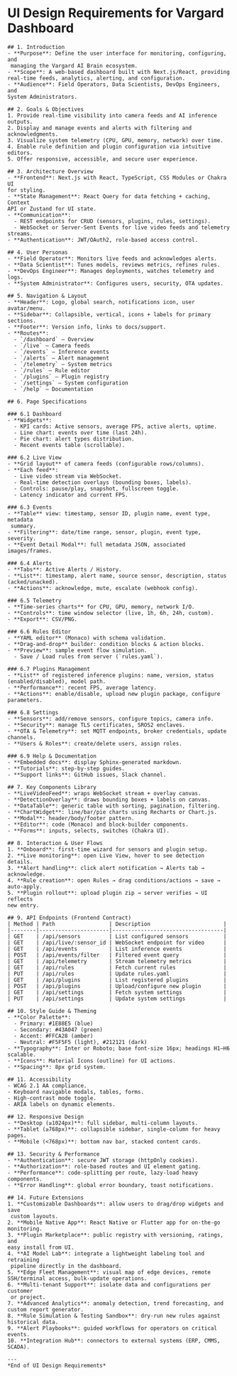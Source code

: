 # UI Design Requirements for Vargard Dashboard

    ## 1. Introduction
    - **Purpose**: Define the user interface for monitoring, configuring, and
     managing the Vargard AI Brain ecosystem.
    - **Scope**: A web-based dashboard built with Next.js/React, providing
    real-time feeds, analytics, alerting, and configuration.
    - **Audience**: Field Operators, Data Scientists, DevOps Engineers, and
    System Administrators.

    ## 2. Goals & Objectives
    1. Provide real-time visibility into camera feeds and AI inference
    outputs.
    2. Display and manage events and alerts with filtering and
    acknowledgments.
    3. Visualize system telemetry (CPU, GPU, memory, network) over time.
    4. Enable rule definition and plugin configuration via intuitive editors.
    5. Offer responsive, accessible, and secure user experience.

    ## 3. Architecture Overview
    - **Frontend**: Next.js with React, TypeScript, CSS Modules or Chakra UI
    for styling.
    - **State Management**: React Query for data fetching + caching, Context
    API or Zustand for UI state.
    - **Communication**:
      - REST endpoints for CRUD (sensors, plugins, rules, settings).
      - WebSocket or Server-Sent Events for live video feeds and telemetry
    streams.
    - **Authentication**: JWT/OAuth2, role-based access control.

    ## 4. User Personas
    - **Field Operator**: Monitors live feeds and acknowledges alerts.
    - **Data Scientist**: Tunes models, reviews metrics, refines rules.
    - **DevOps Engineer**: Manages deployments, watches telemetry and logs.
    - **System Administrator**: Configures users, security, OTA updates.

    ## 5. Navigation & Layout
    - **Header**: Logo, global search, notifications icon, user avatar/menu.
    - **Sidebar**: Collapsible, vertical, icons + labels for primary
    sections.
    - **Footer**: Version info, links to docs/support.
    - **Routes**:
      - `/dashboard` – Overview
      - `/live` – Camera feeds
      - `/events` – Inference events
      - `/alerts` – Alert management
      - `/telemetry` – System metrics
      - `/rules` – Rule editor
      - `/plugins` – Plugin registry
      - `/settings` – System configuration
      - `/help` – Documentation

    ## 6. Page Specifications

    ### 6.1 Dashboard
    - **Widgets**:
      - KPI cards: Active sensors, average FPS, active alerts, uptime.
      - Line chart: events over time (last 24h).
      - Pie chart: alert types distribution.
      - Recent events table (scrollable).

    ### 6.2 Live View
    - **Grid layout** of camera feeds (configurable rows/columns).
    - **Each feed**:
      - Live video stream via WebSocket.
      - Real-time detection overlays (bounding boxes, labels).
      - Controls: pause/play, snapshot, fullscreen toggle.
      - Latency indicator and current FPS.

    ### 6.3 Events
    - **Table** view: timestamp, sensor ID, plugin name, event type, metadata
     summary.
    - **Filtering**: date/time range, sensor, plugin, event type, severity.
    - **Event Detail Modal**: full metadata JSON, associated images/frames.

    ### 6.4 Alerts
    - **Tabs**: Active Alerts / History.
    - **List**: timestamp, alert name, source sensor, description, status
    (acked/unacked).
    - **Actions**: acknowledge, mute, escalate (webhook config).

    ### 6.5 Telemetry
    - **Time-series charts** for CPU, GPU, memory, network I/O.
    - **Controls**: time window selector (live, 1h, 6h, 24h, custom).
    - **Export**: CSV/PNG.

    ### 6.6 Rules Editor
    - **YAML editor** (Monaco) with schema validation.
    - **Drag-and-drop** builder: condition blocks & action blocks.
    - **Preview**: sample event flow simulation.
      - Save / Load rules from server (`rules.yaml`).

    ### 6.7 Plugins Management
    - **List** of registered inference plugins: name, version, status
    (enabled/disabled), model path.
    - **Performance**: recent FPS, average latency.
    - **Actions**: enable/disable, upload new plugin package, configure
    parameters.

    ### 6.8 Settings
    - **Sensors**: add/remove sensors, configure topics, camera info.
    - **Security**: manage TLS certificates, SROS2 enclaves.
    - **OTA & Telemetry**: set MQTT endpoints, broker credentials, update
    channels.
    - **Users & Roles**: create/delete users, assign roles.

    ### 6.9 Help & Documentation
    - **Embedded docs**: display Sphinx-generated markdown.
    - **Tutorials**: step-by-step guides.
    - **Support links**: GitHub issues, Slack channel.

    ## 7. Key Components Library
    - **LiveVideoFeed**: wraps WebSocket stream + overlay canvas.
    - **DetectionOverlay**: draws bounding boxes + labels on canvas.
    - **DataTable**: generic table with sorting, pagination, filtering.
    - **ChartWidget**: line/bar/pie charts using Recharts or Chart.js.
    - **Modal**: header/body/footer pattern.
    - **Editor**: code (Monaco) and block-builder components.
    - **Forms**: inputs, selects, switches (Chakra UI).

    ## 8. Interaction & User Flows
    1. **Onboard**: first-time wizard for sensors and plugin setup.
    2. **Live monitoring**: open Live View, hover to see detection details.
    3. **Alert handling**: click alert notification → Alerts tab →
    acknowledge.
    4. **Rule creation**: open Rules → drag conditions/actions → save →
    auto-apply.
    5. **Plugin rollout**: upload plugin zip → server verifies → UI reflects
    new entry.

    ## 9. API Endpoints (Frontend Contract)
    | Method | Path                 | Description                       |
    |--------|----------------------|-----------------------------------|
    | GET    | /api/sensors         | List configured sensors           |
    | GET    | /api/live/:sensor_id | WebSocket endpoint for video      |
    | GET    | /api/events          | List inference events             |
    | POST   | /api/events/filter   | Filtered event query              |
    | GET    | /api/telemetry       | Stream telemetry metrics          |
    | GET    | /api/rules           | Fetch current rules               |
    | PUT    | /api/rules           | Update rules.yaml                 |
    | GET    | /api/plugins         | List registered plugins           |
    | POST   | /api/plugins         | Upload/configure new plugin       |
    | GET    | /api/settings        | Fetch system settings             |
    | PUT    | /api/settings        | Update system settings            |

    ## 10. Style Guide & Theming
    - **Color Palette**:
      - Primary: #1E88E5 (blue)
      - Secondary: #43A047 (green)
      - Accent: #FFCA28 (amber)
      - Neutral: #F5F5F5 (light), #212121 (dark)
    - **Typography**: Inter or Roboto; base font-size 16px; headings H1–H6
    scalable.
    - **Icons**: Material Icons (outline) for UI actions.
    - **Spacing**: 8px grid system.

    ## 11. Accessibility
    - WCAG 2.1 AA compliance.
    - Keyboard navigable modals, tables, forms.
    - High-contrast mode toggle.
    - ARIA labels on dynamic elements.

    ## 12. Responsive Design
    - **Desktop (≥1024px)**: full sidebar, multi-column layouts.
    - **Tablet (≥768px)**: collapsible sidebar, single-column for heavy
    pages.
    - **Mobile (<768px)**: bottom nav bar, stacked content cards.

    ## 13. Security & Performance
    - **Authentication**: secure JWT storage (httpOnly cookies).
    - **Authorization**: role-based routes and UI element gating.
    - **Performance**: code-splitting per route, lazy-load heavy components.
    - **Error Handling**: global error boundary, toast notifications.

    ## 14. Future Extensions
    1. **Customizable Dashboards**: allow users to drag/drop widgets and save
     custom layouts.
    2. **Mobile Native App**: React Native or Flutter app for on-the-go
    monitoring.
    3. **Plugin Marketplace**: public registry with versioning, ratings, and
    easy install from UI.
    4. **AI Model Lab**: integrate a lightweight labeling tool and retraining
     pipeline directly in the dashboard.
    5. **Edge Fleet Management**: visual map of edge devices, remote
    SSH/terminal access, bulk-update operations.
    6. **Multi-tenant Support**: isolate data and configurations per customer
     or project.
    7. **Advanced Analytics**: anomaly detection, trend forecasting, and
    custom report generator.
    8. **Rule Simulation & Testing Sandbox**: dry-run new rules against
    historical data.
    9. **Alert Playbooks**: guided workflows for operators on critical
    events.
    10. **Integration Hub**: connectors to external systems (ERP, CMMS,
    SCADA).

    ---
    *End of UI Design Requirements*
